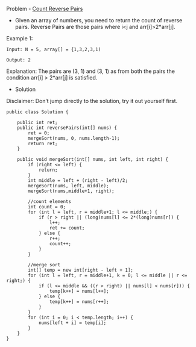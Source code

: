 Problem - [Count Reverse Pairs](https://leetcode.com/problems/reverse-pairs/)

- Given an array of numbers, you need to return the count of reverse pairs. Reverse Pairs are those pairs where i<j and arr[i]>2*arr[j].

Example 1:

    Input: N = 5, array[] = {1,3,2,3,1)

    Output: 2 

Explanation: The pairs are (3, 1) and (3, 1) as from both the pairs the condition arr[i] > 2*arr[j] is satisfied.

- Solution

Disclaimer: Don’t jump directly to the solution, try it out yourself first.


```
public class Solution {
        
    public int ret;
    public int reversePairs(int[] nums) {
        ret = 0;
        mergeSort(nums, 0, nums.length-1);
        return ret;
    }

    public void mergeSort(int[] nums, int left, int right) {
        if (right <= left) {
            return;
        }
        int middle = left + (right - left)/2;
        mergeSort(nums, left, middle);
        mergeSort(nums,middle+1, right);

        //count elements
        int count = 0;
        for (int l = left, r = middle+1; l <= middle;) {
            if (r > right || (long)nums[l] <= 2*(long)nums[r]) {
                l++;
                ret += count;
            } else {
                r++;
                count++;
            }
        }
        
        //merge sort
        int[] temp = new int[right - left + 1];
        for (int l = left, r = middle+1, k = 0; l <= middle || r <= right;) {
            if (l <= middle && ((r > right) || nums[l] < nums[r])) {
                temp[k++] = nums[l++];
            } else {
                temp[k++] = nums[r++];
            }
        }
        for (int i = 0; i < temp.length; i++) {
            nums[left + i] = temp[i];
        }
    }
}
```
